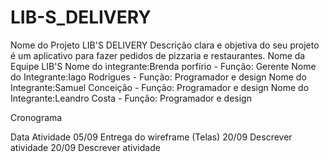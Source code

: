 # LIB-S_DELIVERY

Nome do Projeto
LIB'S DELIVERY
Descrição clara e objetiva do seu projeto
é um aplicativo para fazer pedidos de pizzaria e restaurantes.
Nome da Equipe
LIB'S
Nome do integrante:Brenda porfírio - Função: Gerente
Nome do Integrante:Iago Rodrigues - Função: Programador e design
Nome do Integrante:Samuel Conceição - Função: Programador e design
Nome do Integrante:Leandro Costa - Função: Programador e design

Cronograma

Data	Atividade
05/09	Entrega do wireframe (Telas)
20/09	Descrever atividade
20/09	Descrever atividade
